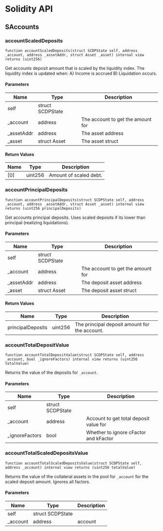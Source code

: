 # Solidity API

## SAccounts

### accountScaledDeposits

```solidity
function accountScaledDeposits(struct SCDPState self, address _account, address _assetAddr, struct Asset _asset) internal view returns (uint256)
```

Get accounts deposit amount that is scaled by the liquidity index.
The liquidity index is updated when: A) Income is accrued B) Liquidation occurs.

#### Parameters

| Name | Type | Description |
| ---- | ---- | ----------- |
| self | struct SCDPState |  |
| _account | address | The account to get the amount for |
| _assetAddr | address | The asset address |
| _asset | struct Asset | The asset struct |

#### Return Values

| Name | Type | Description |
| ---- | ---- | ----------- |
| [0] | uint256 | Amount of scaled debt. |

### accountPrincipalDeposits

```solidity
function accountPrincipalDeposits(struct SCDPState self, address _account, address _assetAddr, struct Asset _asset) internal view returns (uint256 principalDeposits)
```

Get accounts principal deposits.
Uses scaled deposits if its lower than principal (realizing liquidations).

#### Parameters

| Name | Type | Description |
| ---- | ---- | ----------- |
| self | struct SCDPState |  |
| _account | address | The account to get the amount for |
| _assetAddr | address | The deposit asset address |
| _asset | struct Asset | The deposit asset struct |

#### Return Values

| Name | Type | Description |
| ---- | ---- | ----------- |
| principalDeposits | uint256 | The principal deposit amount for the account. |

### accountTotalDepositValue

```solidity
function accountTotalDepositValue(struct SCDPState self, address _account, bool _ignoreFactors) internal view returns (uint256 totalValue)
```

Returns the value of the deposits for `_account`.

#### Parameters

| Name | Type | Description |
| ---- | ---- | ----------- |
| self | struct SCDPState |  |
| _account | address | Account to get total deposit value for |
| _ignoreFactors | bool | Whether to ignore cFactor and kFactor |

### accountTotalScaledDepositsValue

```solidity
function accountTotalScaledDepositsValue(struct SCDPState self, address _account) internal view returns (uint256 totalValue)
```

Returns the value of the collateral assets in the pool for `_account` for the scaled deposit amount.
Ignores all factors.

#### Parameters

| Name | Type | Description |
| ---- | ---- | ----------- |
| self | struct SCDPState |  |
| _account | address | account |

